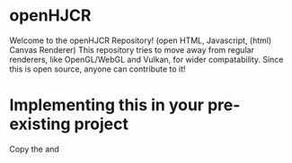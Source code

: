 # openHJCR
Welcome to the openHJCR Repository! (open HTML, Javascript, (html) Canvas Renderer)
This repository tries to move away from regular renderers, like OpenGL/WebGL and Vulkan, for wider compatability.
Since this is open source, anyone can contribute to it!
# Implementing this in your pre-existing project
Copy the <body> and <style> sections and paste that into your HTML file. Make sure that there aren't two <body> tags. Also, download the "Dependencies" folder and put it in the same directory as your target HTML file you are using this for. "cube.js" is just an example script. Inside of your HTML file, add: `<script src="Dependencies/renderer.js">`.
# Why is this buggy?
I just have started this project 2 days ago, so don't expect anything to be perfect! Thank you, and if you would be so kind, please help contribute to the project! Thank you.
